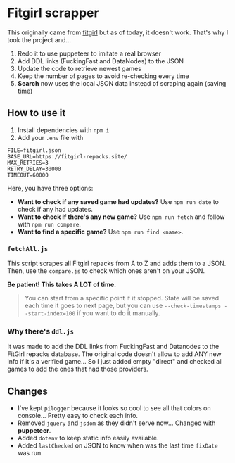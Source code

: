 # Fitgirl scrapper

This originally came from [fitgirl](https://github.com/vladmandic/fitgirl) but as of today, it doesn't work. That's why I took the project and…

1. Redo it to use puppeteer to imitate a real browser
2. Add DDL links (FuckingFast and DataNodes) to the JSON
3. Update the code to retrieve newest games
4. Keep the number of pages to avoid re-checking every time
5. **Search** now uses the local JSON data instead of scraping again (saving time)

## How to use it

1. Install dependencies with `npm i`
2. Add your `.env` file with

```env
FILE=fitgirl.json
BASE_URL=https://fitgirl-repacks.site/
MAX_RETRIES=3
RETRY_DELAY=30000
TIMEOUT=60000
```

Here, you have three options:

-   **Want to check if any saved game had updates?** Use `npm run date` to check if any had updates.
-   **Want to check if there's any new game?** Use `npm run fetch` and follow with `npm run compare`.
-   **Want to find a specific game?** Use `npm run find <name>`.

### `fetchAll.js`

This script scrapes all Fitgirl repacks from A to Z and adds them to a JSON. Then, use the `compare.js` to check which ones aren't on your JSON.

**Be patient! This takes A LOT of time.**

> You can start from a specific point if it stopped. State will be saved each time it goes to next page, but you can use `--check-timestamps --start-index=100` if you want to do it manually.

### Why there's `ddl.js`

It was made to add the DDL links from FuckingFast and Datanodes to the FitGirl repacks database. The original code doesn't allow to add ANY new info if it's a verified game… So I just added empty "direct" and checked all games to add the ones that had those providers.

## Changes

-   I've kept `pilogger` because it looks so cool to see all that colors on console… Pretty easy to check each info.
-   Removed `jquery` and `jsdom` as they didn't serve now… Changed with **puppeteer**.
-   Added `dotenv` to keep static info easily available.
-   Added `lastChecked` on JSON to know when was the last time `fixDate` was run.
